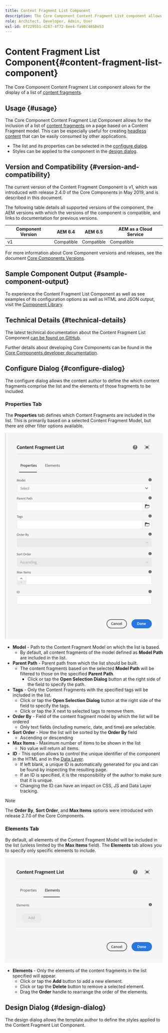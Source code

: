 ```yaml
---
title: Content Fragment List Component
description: The Core Component Content Fragment List component allows for the display of a list of content fragments.
role: Architect, Developer, Admin, User
exl-id: 0f2295b1-d287-4f72-8ee4-fa98c4850e53
---
```

# Content Fragment List Component{#content-fragment-list-component}

The Core Component Content Fragment List component allows for the display of a list of [content fragments](https://docs.adobe.com/content/help/en/experience-manager-cloud-service/assets/content-fragments/content-fragments.html).

## Usage {#usage}

The Core Component Content Fragment List Component allows for the inclusion of a list of [content fragments](https://docs.adobe.com/content/help/en/experience-manager-cloud-service/assets/content-fragments/content-fragments.html) on a page based on a Content Fragment model. This can be especially useful for creating [headless content](https://helpx.adobe.com/experience-manager/6-5/sites/developing/user-guide.html?topic=/experience-manager/6-5/sites/developing/morehelp/headless.ug.js) that can be easily consumed by other applications.

* The list and its properties can be selected in the [configure dialog](#configure-dialog).
* Styles can be applied to the component in the [design dialog](#design-dialog).

## Version and Compatibility {#version-and-compatibility}

The current version of the Content Fragment Component is v1, which was introduced with release 2.4.0 of the Core Components in May 2019, and is described in this document.

The following table details all supported versions of the component, the AEM versions with which the versions of the component is compatible, and links to documentation for previous versions.

|Component Version|AEM 6.4|AEM 6.5|AEM as a Cloud Service|
|--- |--- |---|---|
|v1|Compatible|Compatible|Compatible|

For more information about Core Component versions and releases, see the document [Core Components Versions](/help/versions.md).

## Sample Component Output {#sample-component-output}

To experience the Content Fragment List Component as well as see examples of its configuration options as well as HTML and JSON output, visit the [Component Library](https://adobe.com/go/aem_cmp_library_cflist).

## Technical Details {#technical-details}

The latest technical documentation about the Content Fragment List Component [can be found on GitHub](https://adobe.com/go/aem_cmp_tech_cflist_v1).

Further details about developing Core Components can be found in the [Core Components developer documentation](/help/developing/overview.md).

## Configure Dialog {#configure-dialog}

The configure dialog allows the content author to define the which content fragments comprise the list and the elements of those fragments to be included.

### Properties Tab

The **Properties** tab defines which Content Fragments are included in the list. This is primarily based on a selected Content Fragment Model, but there are other filter options available.

![Properties tab of the edit dialog of the Content Fragment List Component](/help/assets/content-fragment-list-properties.png)

* **Model** - Path to the Content Fragment Model on which the list is based.
  * By default, all content fragments of the model defined as **Model Path** are included in the list.
* **Parent Path** - Parent path from which the list should be built.
  * The content fragments based on the selected **Model Path** will be filtered to those on the specified **Parent Path**.
    * Click or tap the **Open Selection Dialog** button at the right side of the field to specify the path.
* **Tags** - Only the Content Fragments with the specified tags will be included in the list.
  * Click or tap the **Open Selection Dialog** button at the right side of the field to specify the tags.
  * Click or tap the X next to selected tags to remove them.
* **Order By** - Field of the content fragment model by which the list will be ordered
  * Only text fields (including numeric, date, and time) are selectable.
* **Sort Order** - How the list will be sorted by the **Order By** field
  * Ascending or descending
* **Max Items** - Maximum number of items to be shown in the list
  * No value will return all items.
* **ID** - This option allows to control the unique identifier of the component in the HTML and in the [Data Layer](/help/developing/data-layer/overview.md).
  * If left blank, a unique ID is automatically generated for you and can be found by inspecting the resulting page.
  * If an ID is specified, it is the responsibility of the author to make sure that it is unique.
  * Changing the ID can have an impact on CSS, JS and Data Layer tracking.

>[!NOTE]
>The **Order By**, **Sort Order**, and **Max Items** options were introduced with release 2.7.0 of the Core Components.

### Elements Tab

By default, all elements of the Content Fragment Model will be included in the list (unless limited by the **Max Items** field). The **Elements** tab allows you to specify only specific elements to include.

![Elements tab of the edit dialog of the Content Fragment List Component](/help/assets/content-fragment-list-elements.png)

* **Elements** - Only the elements of the content fragments in the list specified will appear.
  * Click or tap the **Add** button to add a new element.
  * Click or tap the **Delete** button to remove a selected element.
  * Drag the **Order** handle to rearrange the order of the elements.

## Design Dialog {#design-dialog}

The design dialog allows the template author to define the styles applied to the Content Fragment List Component.
